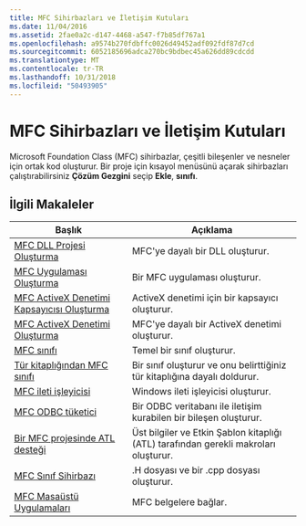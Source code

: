 ```yaml
---
title: MFC Sihirbazları ve İletişim Kutuları
ms.date: 11/04/2016
ms.assetid: 2fae0a2c-d147-4468-a547-f7b85df767a1
ms.openlocfilehash: a9574b270fdbffc0026d49452adf092fdf87d7cd
ms.sourcegitcommit: 6052185696adca270bc9bdbec45a626dd89cdcdd
ms.translationtype: MT
ms.contentlocale: tr-TR
ms.lasthandoff: 10/31/2018
ms.locfileid: "50493905"
---
```

# <a name="mfc-wizards-and-dialog-boxes"></a>MFC Sihirbazları ve İletişim Kutuları

Microsoft Foundation Class (MFC) sihirbazlar, çeşitli bileşenler ve nesneler için ortak kod oluşturur. Bir proje için kısayol menüsünü açarak sihirbazları çalıştırabilirsiniz **Çözüm Gezgini** seçip **Ekle**, **sınıfı**.

## <a name="related-articles"></a>İlgili Makaleler

|Başlık|Açıklama|
|-----------|-----------------|
|[MFC DLL Projesi Oluşturma](../../mfc/reference/creating-an-mfc-dll-project.md)|MFC'ye dayalı bir DLL oluşturur.|
|[MFC Uygulaması Oluşturma](../../mfc/reference/creating-an-mfc-application.md)|Bir MFC uygulaması oluşturur.|
|[MFC ActiveX Denetimi Kapsayıcısı Oluşturma](../../mfc/reference/creating-an-mfc-activex-control-container.md)|ActiveX denetimi için bir kapsayıcı oluşturur.|
|[MFC ActiveX Denetimi Oluşturma](../../mfc/reference/creating-an-mfc-activex-control.md)|MFC'ye dayalı bir ActiveX denetimi oluşturur.|
|[MFC sınıfı](../../mfc/reference/adding-an-mfc-class.md)|Temel bir sınıf oluşturur.|
|[Tür kitaplığından MFC sınıfı](../../mfc/reference/adding-an-mfc-class-from-a-type-library.md)|Bir sınıf oluşturur ve onu belirttiğiniz tür kitaplığına dayalı doldurur.|
|[MFC ileti işleyicisi](../../mfc/reference/adding-an-mfc-message-handler.md)|Windows ileti işleyicisi oluşturur.|
|[MFC ODBC tüketici](../../mfc/reference/adding-an-mfc-odbc-consumer.md)|Bir ODBC veritabanı ile iletişim kurabilen bir bileşen oluşturur.|
|[Bir MFC projesinde ATL desteği](../../mfc/reference/adding-atl-support-to-your-mfc-project.md)|Üst bilgiler ve Etkin Şablon kitaplığı (ATL) tarafından gerekli makroları oluşturur.|
|[MFC Sınıf Sihirbazı](../../mfc/reference/mfc-class-wizard.md)|.H dosyası ve bir .cpp dosyası oluşturur.|
|[MFC Masaüstü Uygulamaları](../../mfc/mfc-desktop-applications.md)|MFC belgelere bağlar.|

